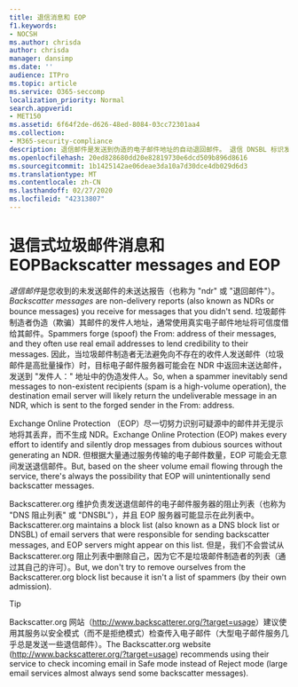 ```yaml
---
title: 退信消息和 EOP
f1.keywords:
- NOCSH
ms.author: chrisda
author: chrisda
manager: dansimp
ms.date: ''
audience: ITPro
ms.topic: article
ms.service: O365-seccomp
localization_priority: Normal
search.appverid:
- MET150
ms.assetid: 6f64f2de-d626-48ed-8084-03cc72301aa4
ms.collection:
- M365-security-compliance
description: 退信邮件是发送到伪造的电子邮件地址的自动退回邮件。 退信 DNSBL 标识发送退信邮件（可能包含许多合法的电子邮件源）的服务器。 由于它不是垃圾邮件制造者列表，因此我们不会尝试从退信 DNSBL 中删除自己。
ms.openlocfilehash: 20ed828680dd20e82819730e6dcd509b896d8616
ms.sourcegitcommit: 1b1425142ae06deae3da10a7d30dce4db029d6d3
ms.translationtype: MT
ms.contentlocale: zh-CN
ms.lasthandoff: 02/27/2020
ms.locfileid: "42313807"
---
```

# <a name="backscatter-messages-and-eop"></a><span data-ttu-id="abefc-105">退信式垃圾邮件消息和 EOP</span><span class="sxs-lookup"><span data-stu-id="abefc-105">Backscatter messages and EOP</span></span>

<span data-ttu-id="abefc-106">*退信邮件*是您收到的未发送邮件的未送达报告（也称为 "ndr" 或 "退回邮件"）。</span><span class="sxs-lookup"><span data-stu-id="abefc-106">*Backscatter messages* are non-delivery reports (also known as NDRs or bounce messages) you receive for messages that you didn't send.</span></span> <span data-ttu-id="abefc-107">垃圾邮件制造者伪造（欺骗）其邮件的发件人地址，通常使用真实电子邮件地址将可信度借给其邮件。</span><span class="sxs-lookup"><span data-stu-id="abefc-107">Spammers forge (spoof) the From: address of their messages, and they often use real email addresses to lend credibility to their messages.</span></span> <span data-ttu-id="abefc-108">因此，当垃圾邮件制造者无法避免向不存在的收件人发送邮件（垃圾邮件是高批量操作）时，目标电子邮件服务器可能会在 NDR 中返回未送达邮件，发送到 "发件人：" 地址中的伪造发件人。</span><span class="sxs-lookup"><span data-stu-id="abefc-108">So, when a spammer inevitably send messages to non-existent recipients (spam is a high-volume operation), the destination email server will likely return the undeliverable message in an NDR, which is sent to the forged sender in the From: address.</span></span>

<span data-ttu-id="abefc-109">Exchange Online Protection （EOP）尽一切努力识别可疑源中的邮件并无提示地将其丢弃，而不生成 NDR。</span><span class="sxs-lookup"><span data-stu-id="abefc-109">Exchange Online Protection (EOP) makes every effort to identify and silently drop messages from dubious sources without generating an NDR.</span></span> <span data-ttu-id="abefc-110">但根据大量通过服务传输的电子邮件数量，EOP 可能会无意间发送退信邮件。</span><span class="sxs-lookup"><span data-stu-id="abefc-110">But, based on the sheer volume email flowing through the service, there's always the possibility that EOP will unintentionally send backscatter messages.</span></span>

<span data-ttu-id="abefc-111">Backscatterer.org 维护负责发送退信邮件的电子邮件服务器的阻止列表（也称为 "DNS 阻止列表" 或 "DNSBL"），并且 EOP 服务器可能显示在此列表中。</span><span class="sxs-lookup"><span data-stu-id="abefc-111">Backscatterer.org maintains a block list (also known as a DNS block list or DNSBL) of email servers that were responsible for sending backscatter messages, and EOP servers might appear on this list.</span></span> <span data-ttu-id="abefc-112">但是，我们不会尝试从 Backscatterer.org 阻止列表中删除自己，因为它不是垃圾邮件制造者的列表（通过其自己的许可）。</span><span class="sxs-lookup"><span data-stu-id="abefc-112">But, we don't try to remove ourselves from the Backscatterer.org block list because it isn't a list of spammers (by their own admission).</span></span>

> [!TIP]
> <span data-ttu-id="abefc-113">Backscatter.org 网站（<http://www.backscatterer.org/?target=usage>）建议使用其服务以安全模式（而不是拒绝模式）检查传入电子邮件（大型电子邮件服务几乎总是发送一些退信邮件）。</span><span class="sxs-lookup"><span data-stu-id="abefc-113">The Backscatter.org website (<http://www.backscatterer.org/?target=usage>) recommends using their service to check incoming email in Safe mode instead of Reject mode (large email services almost always send some backscatter messages).</span></span>
